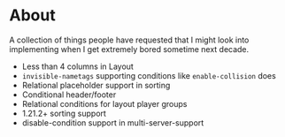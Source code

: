 # About
A collection of things people have requested that I might look into implementing when I get extremely bored sometime next decade.
* Less than 4 columns in Layout
* `invisible-nametags` supporting conditions like `enable-collision` does
* Relational placeholder support in sorting
* Conditional header/footer
* Relational conditions for layout player groups
* 1.21.2+ sorting support
* disable-condition support in multi-server-support